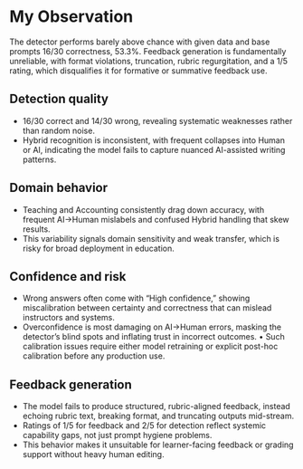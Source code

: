 # My Observation

The detector performs barely above chance with given data and base prompts 16/30 correctness, 53.3%. Feedback generation is fundamentally unreliable, with format violations, truncation, rubric regurgitation, and a 1/5 rating, which disqualifies it for formative or summative feedback use.
## Detection quality
- 16/30 correct and 14/30 wrong, revealing systematic weaknesses rather than random noise.
- Hybrid recognition is inconsistent, with frequent collapses into Human or AI, indicating the model fails to capture nuanced AI-assisted writing patterns.
## Domain behavior
- Teaching and Accounting consistently drag down accuracy, with frequent AI→Human mislabels and confused Hybrid handling that skew results.
- This variability signals domain sensitivity and weak transfer, which is risky for broad deployment in education.
## Confidence and risk
- Wrong answers often come with “High confidence,” showing miscalibration between certainty and correctness that can mislead instructors and systems.
- Overconfidence is most damaging on AI→Human errors, masking the detector’s blind spots and inflating trust in incorrect outcomes.
•	Such calibration issues require either model retraining or explicit post-hoc calibration before any production use.
## Feedback generation
- The model fails to produce structured, rubric-aligned feedback, instead echoing rubric text, breaking format, and truncating outputs mid-stream.
- Ratings of 1/5 for feedback and 2/5 for detection reflect systemic capability gaps, not just prompt hygiene problems.
- This behavior makes it unsuitable for learner-facing feedback or grading support without heavy human editing.

